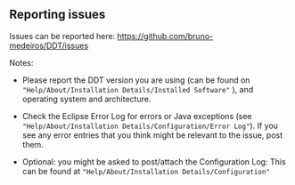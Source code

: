 
## Reporting issues
 Issues can be reported here: https://github.com/bruno-medeiros/DDT/issues

 Notes:

 * Please report the DDT version you are using (can be found on `"Help/About/Installation Details/Installed Software"` ),
 and operating system and architecture.
 * Check the Eclipse Error Log for errors or Java exceptions (see 
 `"Help/About/Installation Details/Configuration/Error Log"`). 
 If you see any error entries that you think might be relevant to the issue, post them.

 * Optional: you might be asked to post/attach the Configuration Log: This can be found at 
 `"Help/About/Installation Details/Configuration"`
